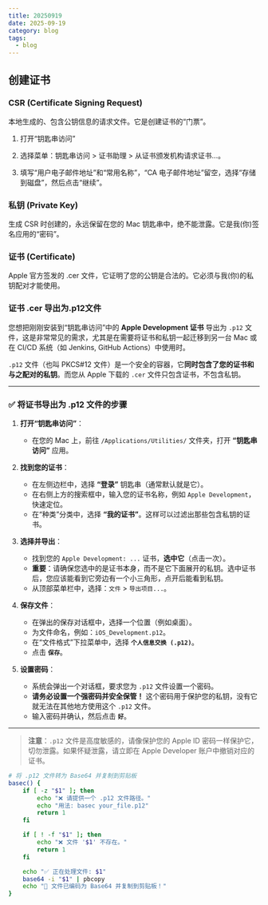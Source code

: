 ```yaml
---
title: 20250919
date: 2025-09-19
category: blog
tags:
  - blog
---
```


## 创建证书

### CSR (Certificate Signing Request)

本地生成的、包含公钥信息的请求文件。它是创建证书的“门票”。

1. 打开“钥匙串访问”

2. 选择菜单：钥匙串访问 > 证书助理 > 从证书颁发机构请求证书...。

3. 填写“用户电子邮件地址”和“常用名称”，“CA 电子邮件地址”留空，选择“存储到磁盘”，然后点击“继续”。

### 私钥 (Private Key)

生成 CSR 时创建的，永远保留在您的 Mac 钥匙串中，绝不能泄露。它是我(你)签名应用的“密码”。

### 证书 (Certificate)

Apple 官方签发的 .cer 文件，它证明了您的公钥是合法的。它必须与我(你)的私钥配对才能使用。

### 证书 .cer 导出为.p12文件

您想把刚刚安装到“钥匙串访问”中的 **Apple Development 证书** 导出为 `.p12` 文件，这是非常常见的需求，尤其是在需要将证书和私钥一起迁移到另一台 Mac 或在 CI/CD 系统（如 Jenkins, GitHub Actions）中使用时。

`.p12` 文件（也叫 PKCS#12 文件）是一个安全的容器，它**同时包含了您的证书和与之配对的私钥**。而您从 Apple 下载的 `.cer` 文件只包含证书，不包含私钥。

---

### ✅ 将证书导出为 .p12 文件的步骤

1. **打开“钥匙串访问”**：

   - 在您的 Mac 上，前往 `/Applications/Utilities/` 文件夹，打开 **“钥匙串访问”** 应用。

2. **找到您的证书**：

   - 在左侧边栏中，选择 **“登录”** 钥匙串（通常默认就是它）。
   - 在右侧上方的搜索框中，输入您的证书名称，例如 `Apple Development`，快速定位。
   - 在“种类”分类中，选择 **“我的证书”**。这样可以过滤出那些包含私钥的证书。

3. **选择并导出**：

   - 找到您的 `Apple Development: ...` 证书，**选中它**（点击一次）。
   - **重要**：请确保您选中的是证书本身，而不是它下面展开的私钥。选中证书后，您应该能看到它旁边有一个小三角形，点开后能看到私钥。
   - 从顶部菜单栏中，选择：`文件` > `导出项目...`。

4. **保存文件**：

   - 在弹出的保存对话框中，选择一个位置（例如桌面）。
   - 为文件命名，例如：`iOS_Development.p12`。
   - 在“文件格式”下拉菜单中，选择 **`个人信息交换 (.p12)`**。
   - 点击 **`保存`**。

5. **设置密码**：
   - 系统会弹出一个对话框，要求您为 `.p12` 文件设置一个密码。
   - **请务必设置一个强密码并安全保管！** 这个密码用于保护您的私钥，没有它就无法在其他地方使用这个 `.p12` 文件。
   - 输入密码并确认，然后点击 **`好`**。

---

> **注意**：`.p12` 文件是高度敏感的，请像保护您的 Apple ID 密码一样保护它，切勿泄露。如果怀疑泄露，请立即在 Apple Developer 账户中撤销对应的证书。

```sh
# 将 .p12 文件转为 Base64 并复制到剪贴板
basec() {
    if [ -z "$1" ]; then
        echo "❌ 请提供一个 .p12 文件路径。"
        echo "用法: basec your_file.p12"
        return 1
    fi

    if [ ! -f "$1" ]; then
        echo "❌ 文件 '$1' 不存在。"
        return 1
    fi

    echo "✅ 正在处理文件: $1"
    base64 -i "$1" | pbcopy
    echo "🎉 文件已编码为 Base64 并复制到剪贴板！"
}

```
